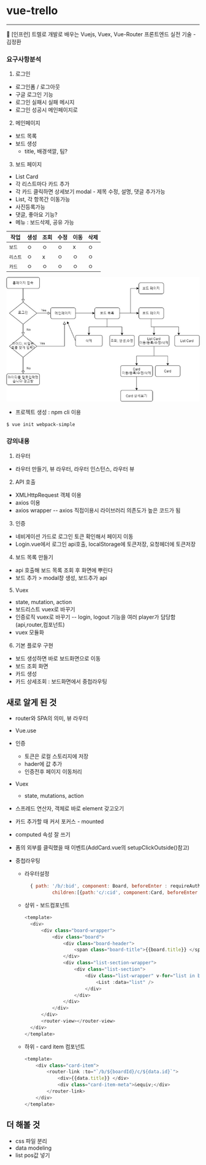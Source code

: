 # vue-trello

---

&#127793; [인프런] 트렐로 개발로 배우는 Vuejs, Vuex, Vue-Router 프론트엔드 실전 기술 - 김정환

### 요구사항분석

1. 로그인

- 로그인폼 / 로그아웃
- 구글 로그인 기능
- 로그인 실패시 실패 메시지
- 로그인 성공시 메인페이지로

2. 메인페이지

- 보드 목록
- 보드 생성
  - title, 배경색깔, 팀?

3. 보드 페이지

- List Card
- 각 리스트마다 카드 추가
- 각 카드 클릭하면 상세보기 modal - 제목 수정, 설명, 댓글 추가가능
- List, 각 항목간 이동가능
- 사진등록가능
- 댓글, 좋아요 기능?
- 메뉴 : 보드삭제, 공유 가능

| 작업     | 생성 | 조회 | 수정 | 이동 | 삭제 |
| -------- | ---- | ---- | ---- | ---- | ---- |
| `보드`   | ㅇ   | ㅇ   | ㅇ   | x    | ㅇ   |
| `리스트` | ㅇ   | x    | ㅇ   | ㅇ   | ㅇ   |
| `카드`   | ㅇ   | ㅇ   | ㅇ   | ㅇ   | ㅇ   |

![플로우차트](https://github.com/yooooonk/TIL/blob/master/img/Trello.jpg)

- 프로젝트 생성 : npm cli 이용

```
$ vue init webpack-simple
```

### 강의내용

1. 라우터

- 라우터 만들기, 뷰 라우터, 라우터 인스턴스, 라우터 뷰

2. API 호출

- XMLHttpRequest 객체 이용
- axios 이용
- axios wrapper -- axios 직접이용시 라이브러리 의존도가 높은 코드가 됨

3. 인증

- 네비게이션 가드로 로그인 토큰 확인해서 페이지 이동
- Login.vue에서 로그인 api호출, localStorage에 토큰저장, 요청헤더에 토큰저장

4. 보드 목록 만들기

- api 호출해 보드 목록 조회 후 화면에 뿌린다
- 보드 추가 > modal창 생성, 보드추가 api

5. Vuex

- state, mutation, action
- 보드리스트 vuex로 바꾸기
- 인증로직 vuex로 바꾸기 -- login, logout 기능을 여러 player가 담당함(api,router,컴포넌트)
- vuex 모듈화

6. 기본 플로우 구현

- 보드 생성하면 바로 보드화면으로 이동
- 보드 조회 화면
- 카드 생성
- 카드 상세조회 : 보드화면에서 중첩라우팅

## 새로 알게 된 것

- router와 SPA의 의미, 뷰 라우터
- Vue.use
- 인증
  - 토큰은 로컬 스토리지에 저장
  - hader에 값 추가
  - 인증전후 페이지 이동처리
- Vuex
  - state, mutations, action
- 스프레드 연산자, 객체로 바로 element 갖고오기
- 카드 추가할 때 커서 포커스 - mounted
- computed 속성 잘 쓰기
- 폼의 외부를 클릭했을 때 이벤트(AddCard.vue의 setupClickOutside()참고)
- 중첩라우팅

  - 라우터설정

    ```javascript
      { path: '/b/:bid', component: Board, beforeEnter : requireAuth,
              children:[{path:'c/:cid', component:Card, beforeEnter : requireAuth}]
    ```

  - 상위 - 보드컴포넌트
    ```javascript
    <template>
      <div>
          <div class="board-wrapper">
              <div class="board">
                  <div class="board-header">
                      <span class="board-title">{{board.title}} </span>
                  </div>
                  <div class="list-section-wrapper">
                      <div class="list-section">
                          <div class="list-wrapper" v-for="list in board.lists" :key="list.pos">
                              <List :data="list" />
                          </div>
                      </div>
                  </div>
              </div>
          </div>
          <router-view></router-view>
      </div>
    </template>
    ```
  - 하위 - card item 컴포넌트
    ```javascript
    <template>
        <div class="card-item">
            <router-link :to="`/b/${boardId}/c/${data.id}`">
                <div>{{data.title}} </div>
                <div class="card-item-meta">&equiv;</div>
            </router-link>
        </div>
    </template>
    ```

## 더 해볼 것

- css 파일 분리
- data modeling
- list pos값 넣기
